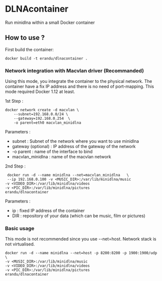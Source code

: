 # DLNAcontainer
Run minidlna within a small Docker container

## How to use ?

First build the container:

```docker build -t erandu/dlnacontainer . ```

###  Network integration with Macvlan driver (Recommanded)

Using this mode, you integrate the container to the physical network. The container have a fix IP address and there is no need of port-mapping. This mode required Docker 1.12 at least. 

1st Step :
```
docker network create -d macvlan \
    --subnet=192.168.0.0/24 \
    --gateway=192.168.0.254  \
    -o parent=eth0 macvlan_minidlna
 ```   
 Parameters :
 - subnet : Subnet of the network where you want to use minidlna
 - gateway (optional) : IP address of the gateway of the network
 - -o parent : name of the interface to bind
 - macvlan_minidlna : name of the macvlan network
 
 
 2nd Step :
```    
 docker run -d --name minidlna --net=macvlan_minidlna   \
 --ip 192.168.0.100 -v <MUSIC_DIR>:/var/lib/minidlna/music
-v <VIDEO_DIR>:/var/lib/minidlna/videos
-v <PIC_DIR>:/var/lib/minidlna/pictures
erandu/dlnacontainer
``` 
 Parameters :
 - ip : fixed IP address of the container 
 - DIR : repository of your data (which can be music, film or pictures)
 
### Basic usage
This mode is not recommended since you use --net=host. Network stack is not virtualised.


```
docker run -d --name minidlna --net=host -p 8200:8200 -p 1900:1900/udp \
-v <MUSIC_DIR>:/var/lib/minidlna/music
-v <VIDEO_DIR>:/var/lib/minidlna/videos
-v <PIC_DIR>:/var/lib/minidlna/pictures
erandu/dlnacontainer
```
